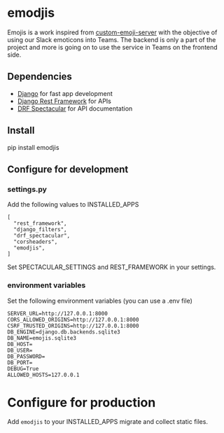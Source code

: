 # emodjis

Emojis is a work inspired from [custom-emoji-server](https://github.com/dsmiller95/custom-emoji-server/blob/master/src/emoticons.ts) with the objective of using our Slack emoticons into Teams.
The backend is only a part of the project and more is going on to use the service in Teams on the frontend side. 

## Dependencies

- [Django](https://www.djangoproject.com/) for fast app development
- [Django Rest Framework](https://www.django-rest-framework.org) for APIs
- [DRF Spectacular](https://drf-spectacular.readthedocs.io/en/latest/readme.html) for API documentation 

## Install

pip install emodjis

## Configure for development

### settings.py

Add the following values to INSTALLED_APPS  

```
[
  "rest_framework",
  "django_filters",
  "drf_spectacular",
  "corsheaders",
  "emodjis",
]
```

Set SPECTACULAR_SETTINGS and REST_FRAMEWORK in your settings.

### environment variables

Set the following environment variables (you can use a .env file)
```
SERVER_URL=http://127.0.0.1:8000
CORS_ALLOWED_ORIGINS=http://127.0.0.1:8000
CSRF_TRUSTED_ORIGINS=http://127.0.0.1:8000
DB_ENGINE=django.db.backends.sqlite3
DB_NAME=emojis.sqlite3
DB_HOST=
DB_USER=
DB_PASSWORD=
DB_PORT=
DEBUG=True
ALLOWED_HOSTS=127.0.0.1
```

# Configure for production

Add `emodjis` to your INSTALLED_APPS migrate and collect static files.